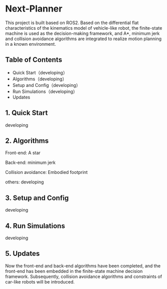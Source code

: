 # Next-Planner


This project is built based on ROS2. Based on the differential flat  characteristics of the kinematics model of  vehicle-like robot, the  finite-state machine is used as the decision-making framework, and A*,  minimum jerk and collision avoidance algorithms are integrated to  realize motion planning in a known environment.

## Table of Contents

- Quick Start（developing）
- Algorithms（developing）
- Setup and Config（developing）
- Run Simulations（developing）
- Updates

## 1. Quick Start


developing

## 2. Algorithms



Front-end: A star

Back-end: minimum jerk

Collision avoidance: Embodied footprint

others: developing



## 3. Setup and Config

developing



## 4. Run Simulations

developing



## 5. Updates

Now the front-end and back-end algorithms have been completed, and the  front-end has been embedded in the finite-state machine decision  framework. Subsequently, collision avoidance algorithms and constraints  of car-like robots will be introduced.
